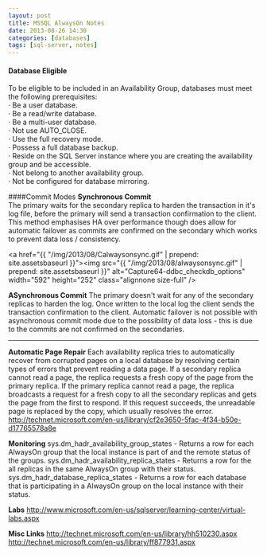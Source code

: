 ```yaml
---
layout: post
title: MSSQL AlwaysOn Notes
date: 2013-08-26 14:30
categories: [databases]
tags: [sql-server, notes]
---
```

#### Database Eligible  
To be eligible to be included in an Availability Group, databases must meet the following prerequisites:  
· Be a user database.  
· Be a read/write database.  
· Be a multi-user database.  
· Not use AUTO_CLOSE.  
· Use the full recovery mode.  
· Possess a full database backup.  
· Reside on the SQL Server instance where you are creating the availability group and be accessible.  
· Not belong to another availability group.  
· Not be configured for database mirroring.  


####Commit Modes
<strong>Synchronous Commit</strong>  
The primary waits for the secondary replica to harden the transaction in it's log file, before the primary will send a transaction confirmation to the client. This method emphasises HA over performance though does allow for automatic failover as commits are confirmed on the secondary which works to prevent data loss / consistency.

<a href="{{ "/img/2013/08/Calwaysonsync.gif" | prepend: site.assetsbaseurl }}"><img src="{{ "/img/2013/08/alwaysonsync.gif" | prepend: site.assetsbaseurl }}" alt="Capture64-ddbc_checkdb_options" width="592" height="252" class="alignnone size-full" /></a>


<strong>ASynchronous Commit</strong>
The primary doesn't wait for any of the secondary replicas to harden the log. Once written to the local log the client sends the transaction confirmation to the client. Automatic failover is not possible with asynchronous commit mode due to the possibility of data loss - this is due to the commits are not confirmed on the secondaries.

----------

<strong>Automatic Page Repair</strong>
Each availability replica tries to automatically recover from corrupted pages on a local database by resolving certain types of errors that prevent reading a data page. If a secondary replica cannot read a page, the replica requests a fresh copy of the page from the primary replica. If the primary replica cannot read a page, the replica broadcasts a request for a fresh copy to all the secondary replicas and gets the page from the first to respond. If this request succeeds, the unreadable page is replaced by the copy, which usually resolves the error.
http://technet.microsoft.com/en-us/library/cf2e3650-5fac-4f34-b50e-d17765578a8e


<strong>Monitoring</strong>
sys.dm_hadr_availability_group_states - Returns a row for each AlwaysOn group that the local instance is part of and the remote status of the groups.
sys.dm_hadr_availability_replica_states - Returns a row for the all replicas in the same AlwaysOn group with their status.
sys.dm_hadr_database_replica_states - Returns a row for each database that is participating in a AlwaysOn group on the local instance with their status.



<strong>Labs</strong>
http://www.microsoft.com/en-us/sqlserver/learning-center/virtual-labs.aspx


<strong>Misc Links</strong>
http://technet.microsoft.com/en-us/library/hh510230.aspx
http://technet.microsoft.com/en-us/library/ff877931.aspx
